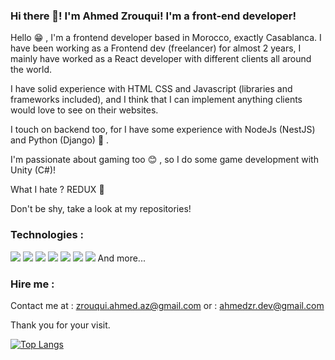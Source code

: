 ### Hi there 👋! I'm Ahmed Zrouqui! I'm a front-end developer!

Hello :grin: , I'm a frontend developer based in Morocco, exactly Casablanca. I have been working as a Frontend dev (freelancer) for almost 2 years, I mainly have worked as a React developer with different clients all around the world.

I have solid experience with HTML CSS and Javascript (libraries and frameworks included), and I think that I can implement anything clients would love to see on their websites.

I touch on backend too, for I have some experience with NodeJs (NestJS) and Python (Django) :eyes: .

I'm passionate about gaming too :blush: , so I do some game development with Unity (C#)!

What I hate ? REDUX :running:

Don't be shy, take a look at my repositories!

### Technologies :

![](https://img.icons8.com/color/48/000000/javascript--v1.png) ![](https://img.icons8.com/color/48/000000/typescript.png) ![](https://img.icons8.com/color/48/000000/nodejs.png) ![](https://img.icons8.com/color/48/000000/python--v1.png) ![](https://img.icons8.com/external-others-amoghdesign/48/000000/external-react-native-soleicons-fill-vol-1-others-amoghdesign.png) ![](https://img.icons8.com/external-those-icons-flat-those-icons/24/000000/external-HTML5-programming-and-development-those-icons-flat-those-icons.png) ![](https://img.icons8.com/color/48/000000/css3.png)
And more...

### Hire me :

Contact me at : zrouqui.ahmed.az@gmail.com
or : ahmedzr.dev@gmail.com

Thank you for your visit.

[![Top Langs](https://github-readme-stats.vercel.app/api/top-langs/?username=ahmedzrouqui&layout=compact)](https://github.com/anuraghazra/github-readme-stats)




